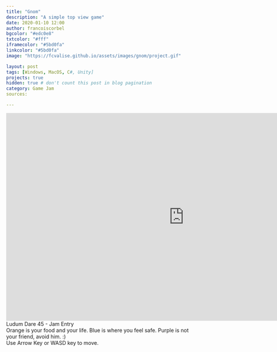 ```yaml
---
title: "Gnom"
description: "A simple top view game"
date: 2020-01-10 12:00
author: francoiscorbel
bgcolor: "#edc0e8"
txtcolor: "#fff"
iframecolor: "#5bd0fa"
linkcolor: "#5bd0fa"
image: "https://fcvalise.github.io/assets/images/gnom/project.gif"

layout: post
tags: [Windows, MacOS, C#, Unity]
projects: true
hidden: true # don't count this post in blog pagination
category: Game Jam
sources: 

---
```

<div class="general-margin full-width">
    <div style="">
        <iframe class="unity" style="width:960px;" src="https://itch.io/embed-upload/1702243?color=edc0e8" width="960" height="560" scrolling="no" frameborder="0"></iframe>
    </div>
</div>

<div class="text general-margin">
Ludum Dare 45 - Jam Entry
</div>
<div class="text general-margin">
Orange is your food and your life. Blue is where you feel safe. Purple is not your friend, avoid him. :)
</div>
<div class="text general-margin">
Use Arrow Key or WASD key to move.<br>
</div>
